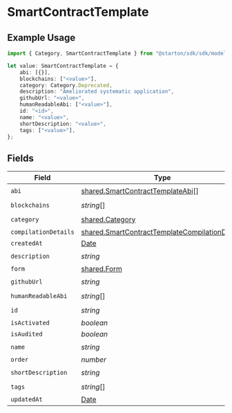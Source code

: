 # SmartContractTemplate

## Example Usage

```typescript
import { Category, SmartContractTemplate } from "@starton/sdk/sdk/models/shared";

let value: SmartContractTemplate = {
    abi: [{}],
    blockchains: ["<value>"],
    category: Category.Deprecated,
    description: "Ameliorated systematic application",
    githubUrl: "<value>",
    humanReadableAbi: ["<value>"],
    id: "<id>",
    name: "<value>",
    shortDescription: "<value>",
    tags: ["<value>"],
};
```

## Fields

| Field                                                                                                                   | Type                                                                                                                    | Required                                                                                                                | Description                                                                                                             |
| ----------------------------------------------------------------------------------------------------------------------- | ----------------------------------------------------------------------------------------------------------------------- | ----------------------------------------------------------------------------------------------------------------------- | ----------------------------------------------------------------------------------------------------------------------- |
| `abi`                                                                                                                   | [shared.SmartContractTemplateAbi](../../../sdk/models/shared/smartcontracttemplateabi.md)[]                             | :heavy_check_mark:                                                                                                      | N/A                                                                                                                     |
| `blockchains`                                                                                                           | *string*[]                                                                                                              | :heavy_check_mark:                                                                                                      | N/A                                                                                                                     |
| `category`                                                                                                              | [shared.Category](../../../sdk/models/shared/category.md)                                                               | :heavy_check_mark:                                                                                                      | N/A                                                                                                                     |
| `compilationDetails`                                                                                                    | [shared.SmartContractTemplateCompilationDetails](../../../sdk/models/shared/smartcontracttemplatecompilationdetails.md) | :heavy_minus_sign:                                                                                                      | N/A                                                                                                                     |
| `createdAt`                                                                                                             | [Date](https://developer.mozilla.org/en-US/docs/Web/JavaScript/Reference/Global_Objects/Date)                           | :heavy_minus_sign:                                                                                                      | N/A                                                                                                                     |
| `description`                                                                                                           | *string*                                                                                                                | :heavy_check_mark:                                                                                                      | N/A                                                                                                                     |
| `form`                                                                                                                  | [shared.Form](../../../sdk/models/shared/form.md)                                                                       | :heavy_minus_sign:                                                                                                      | N/A                                                                                                                     |
| `githubUrl`                                                                                                             | *string*                                                                                                                | :heavy_check_mark:                                                                                                      | N/A                                                                                                                     |
| `humanReadableAbi`                                                                                                      | *string*[]                                                                                                              | :heavy_check_mark:                                                                                                      | N/A                                                                                                                     |
| `id`                                                                                                                    | *string*                                                                                                                | :heavy_check_mark:                                                                                                      | N/A                                                                                                                     |
| `isActivated`                                                                                                           | *boolean*                                                                                                               | :heavy_minus_sign:                                                                                                      | N/A                                                                                                                     |
| `isAudited`                                                                                                             | *boolean*                                                                                                               | :heavy_minus_sign:                                                                                                      | N/A                                                                                                                     |
| `name`                                                                                                                  | *string*                                                                                                                | :heavy_check_mark:                                                                                                      | N/A                                                                                                                     |
| `order`                                                                                                                 | *number*                                                                                                                | :heavy_minus_sign:                                                                                                      | N/A                                                                                                                     |
| `shortDescription`                                                                                                      | *string*                                                                                                                | :heavy_check_mark:                                                                                                      | N/A                                                                                                                     |
| `tags`                                                                                                                  | *string*[]                                                                                                              | :heavy_check_mark:                                                                                                      | N/A                                                                                                                     |
| `updatedAt`                                                                                                             | [Date](https://developer.mozilla.org/en-US/docs/Web/JavaScript/Reference/Global_Objects/Date)                           | :heavy_minus_sign:                                                                                                      | N/A                                                                                                                     |